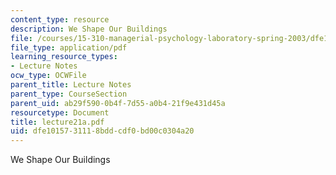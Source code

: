 ```yaml
---
content_type: resource
description: We Shape Our Buildings
file: /courses/15-310-managerial-psychology-laboratory-spring-2003/dfe1015731118bddcdf0bd00c0304a20_lecture21a.pdf
file_type: application/pdf
learning_resource_types:
- Lecture Notes
ocw_type: OCWFile
parent_title: Lecture Notes
parent_type: CourseSection
parent_uid: ab29f590-0b4f-7d55-a0b4-21f9e431d45a
resourcetype: Document
title: lecture21a.pdf
uid: dfe10157-3111-8bdd-cdf0-bd00c0304a20
---
```

We Shape Our Buildings

